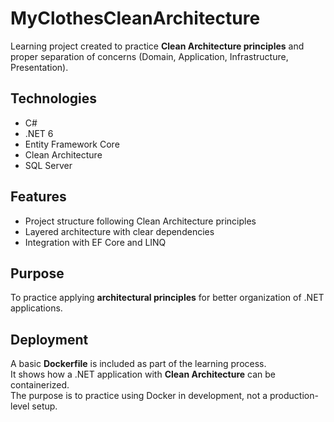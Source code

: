 # MyClothesCleanArchitecture

Learning project created to practice **Clean Architecture principles** and proper separation of concerns (Domain, Application, Infrastructure, Presentation).

## Technologies
- C#
- .NET 6
- Entity Framework Core
- Clean Architecture
- SQL Server

## Features
- Project structure following Clean Architecture principles
- Layered architecture with clear dependencies
- Integration with EF Core and LINQ

## Purpose
To practice applying **architectural principles** for better organization of .NET applications.

## Deployment
A basic **Dockerfile** is included as part of the learning process.  
It shows how a .NET application with **Clean Architecture** can be containerized.  
The purpose is to practice using Docker in development, not a production-level setup.

